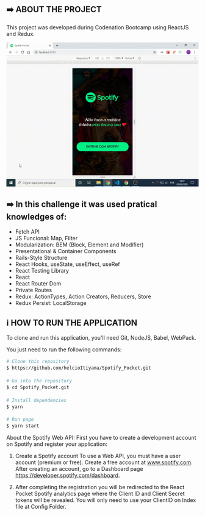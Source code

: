 ## :arrow_right: ABOUT THE PROJECT

This project was developed during Codenation Bootcamp using ReactJS and Redux.

<p align="center">
    <img alt ="homepage" src="https://github.com/helcioItiyama/Spotify_Pocket/blob/master/src/assets/images/demo.gif"/>
</p>

## :arrow_right: In this challenge it was used pratical knowledges of:

- Fetch API
- JS Funcional: Map, Filter
- Modularization: BEM (Block, Element and Modifier)
- Presentational & Container Components
- Rails-Style Structure
- React Hooks, useState, useEffect, useRef
- React Testing Library
- React
- React Router Dom
- Private Routes
- Redux: ActionTypes, Action Creators, Reducers, Store
- Redux Persist: LocalStorage

## :information_source: HOW TO RUN THE APPLICATION

To clone and run this application, you'll need Git, NodeJS, Babel, WebPack.

You just need to run the following commands:

```bash
# Clone this repository
$ https://github.com/helcioItiyama/Spotify_Pocket.git

# Go into the repository
$ cd Spotify_Pocket.git

# Install dependencies
$ yarn

# Run page
$ yarn start
```

About the Spotify Web API:
First you have to create a development account on Spotify and register your application:

1) Create a Spotify account
To use a Web API, you must have a user account (premium or free). Create a free account at www.spotify.com. After creating an account, go to a Dashboard page https://developer.spotify.com/dashboard.

2) After completing the registration you will be redirected to the React Pocket Spotify analytics page where the Client ID and Client Secret tokens will be revealed. You will only need to use your ClientID on Index file at Config Folder.
